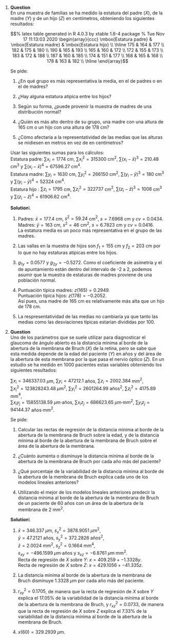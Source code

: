 1.  **Question**\
    En una muestra de familias se ha medido la estatura del padre ($X$),
    de la madre ($Y$) y de un hijo ($Z$) en centímetros, obteniendo los
    siguientes resultados:

    $$% latex table generated in R 4.0.3 by xtable 1.8-4 package
      % Tue Nov 17 11:13:03 2020
      \begin{array}{ccc}
       \mbox{Estatura padre} & \mbox{Estatura madre} & \mbox{Estatura hijo} \\ 
        \hline
      175 & 164 & 177 \\ 
        182 & 175 & 180 \\ 
        190 & 165 & 193 \\ 
        165 & 160 & 172 \\ 
        172 & 155 & 173 \\ 
        183 & 172 & 188 \\ 
        187 & 160 & 185 \\ 
        174 & 151 & 177 \\ 
        168 & 165 & 168 \\ 
        178 & 163 & 182 \\ 
         \hline
      \end{array}$$

    Se pide:

    1.  ¿En qué grupo es más representativa la media, en el de padres o
        en el de madres?

    2.  ¿Hay alguna estatura atípica entre los hijos?

    3.  Según su forma, ¿puede provenir la muestra de madres de una
        distribución normal?

    4.  ¿Quién es más alto dentro de su grupo, una madre con una altura
        de 165 cm o un hijo con una altura de 178 cm?

    5.  ¿Cómo afectaría a la representatividad de las medias que las
        alturas se midiesen en metros en vez de en centímetros?

    Usar las siguientes sumas para los cálculos:\
    Estatura padre: $\sum x_i=1774$ cm, $\sum x_i^2=315300$ cm$^2$,
    $\sum (x_i-\bar x)^3=210.48$ cm$^3$ y $\sum (x_i-\bar x)^4=67596.27$
    cm$^4$.\
    Estatura madre: $\sum y_i=1630$ cm, $\sum y_i^2=266150$ cm$^2$,
    $\sum (y_i-\bar y)^3=180$ cm$^3$ y $\sum (y_i-\bar y)^4=52324$
    cm$^4$.\
    Estatura hijo : $\sum z_i=1795$ cm, $\sum z_i^2=322737$ cm$^2$,
    $\sum (z_i-\bar z)^3=1008$ cm$^3$ y $\sum (z_i-\bar z)^4=61906.62$
    cm$^4$.

    **Solution**\

    1.  Padres: $\bar x=177.4$ cm, $s^2=59.24$ cm$^2$, $s=7.6968$ cm y
        $cv=0.0434$.\
        Madres: $\bar y=163$ cm, $s^2=46$ cm$^2$, $s=6.7823$ cm y
        $cv=0.0416$.\
        La estatura media es un poco más representativa en el grupo de
        las madres.

    2.  Las vallas en la muestra de hijos son $f_1=155$ cm y $f_2=203$
        cm por lo que no hay estaturas atípicas entre los hijos.

    3.  $g_{1y}=0.0577$ y $g_{2y}=-0.5272$. Como el coeficiente de
        asimetría y el de apuntamiento están dentro del intervalo de -2
        a 2, podemos asumir que la muestra de estaturas de madres
        proviene de una población normal.

    4.  Puntuación típica madres: $z(165)=0.2949$.\
        Puntuación típica hijos: $z(178)=-0.2052$.\
        Así pues, una madre de 165 cm es relativamente más alta que un
        hijo de 178 cm.

    5.  La respresentatividad de las medias no cambiaría ya que tanto
        las medias como las desviaciones típicas estarían divididas
        por 100.

2.  **Question**\
    Uno de los parámetros que se suele utilizar para diagnosticar el
    glaucoma de ángulo abierto es la distancia mínima al borde de la
    abertura de la membrana de Bruch ($X$) de la retina, pero se sabe
    que esta medida depende de la edad del paciente ($Y$) en años y del
    área de la abertura de esta membrana por la que pasa el nervio
    óptico ($Z$). En un estudio se ha medido en 1000 pacientes estas
    variables obteniendo los siguientes resultados:

    $\sum x_i=346337.03$ $\mu$m, $\sum y_i=47212.1$ años,
    $\sum z_i=2002.384$ mm$^2$,\
    $\sum x_i^2=123828243.48$ $\mu$m$^2$, $\sum y_i^2=2601264.99$
    años$^2$, $\sum z_i^2=4175.89$ mm$^4$,\
    $\sum x_iy_j=15855138.59$ $\mu$m$\cdot$años, $\sum x_iz_j=686623.65$
    $\mu$m$\cdot$mm$^2$, $\sum y_iz_j=94144.37$ años$\cdot$mm$^2$.

    Se pide:

    1.  Calcular las rectas de regresión de la distancia mínima al borde
        de la abertura de la membrana de Bruch sobre la edad, y de la
        distancia mínima al borde de la abertura de la membrana de Bruch
        sobre el área de la abertura de la membrana.

    2.  ¿Cuánto aumenta o disminuye la distancia mínima al borde de la
        abertura de la membrana de Bruch por cada año más del paciente?

    3.  ¿Qué porcentaje de la variabilidad de la distancia mínima al
        borde de la abertura de la membrana de Bruch explica cada uno de
        los modelos lineales anteriores?

    4.  Utilizando el mejor de los modelos lineales anteriores predecir
        la distancia mínima al borde de la abertura de la membrana de
        Bruch de un paciente de 60 años con un área de la abertura de la
        membrana de 2 mm$^2$.

    **Solution**\

    1.  $\bar x=346.337$ $\mu$m, $s_x^2=3878.9051$ $\mu$m$^2$,\
        $\bar y=47.2121$ años, $s_y^2=372.2826$ años$^2$,\
        $\bar z=2.0024$ mm$^2$, $s_z^2=0.1664$ mm$^4$,\
        $s_{xy}=-496.1599$ $\mu$m$\cdot$años y $s_{xz}=-6.8761$
        $\mu$m$\cdot$mm$^2$.\
        Recta de regresión de $X$ sobre $Y$: $x=409.259 + -1.3328y$.\
        Recta de regresión de $X$ sobre $Z$: $x=429.1056 + -41.335z$.

    2.  La distancia mínima al borde de la abertura de la membrana de
        Bruch disminuye $1.3328$ $\mu$m por cada año más del paciente.

    3.  $r^2_{xy}=0.1705$, de manera que la recta de regresión de $X$
        sobre $Y$ explica el $17.05$% de la variabilidad de la distancia
        mínima al borde de la abertura de la membrana de Bruch, y
        $r^2_{xz}=0.0733$, de manera que la recta de regresión de $X$
        sobre $Z$ explica el $7.33$% de la variabilidad de la distancia
        mínima al borde de la abertura de la membrana de Bruch.

    4.  $x(60)=329.2939$ $\mu$m.
